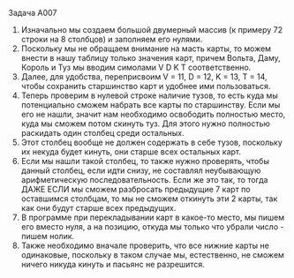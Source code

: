Задача А007
1) Изначально мы создаем большой двумерный массив (к примеру 72 строки на 8 столбцов) и заполняем его нулями.
2) Поскольку мы не обращаем внимание на масть карты, то можем внести в нашу таблицу только значения карт, причем Вольта, Даму, Король и Туз мы вводим симолами V D K T соответственно.
3) Далее, для удобства, переприсвоим V = 11, D = 12, K = 13, T = 14, чтобы сохранить старшинство карт и удобнее ими пользоваться.
4) Теперь проверим в нулевой строке наличие тузов, то есть куда мы потенциально сможем набрать все карты по старшинству. Если мы его не нашли, значит нам необходимо освободить полностью место, куда мы сможем потом скинуть туз. Для этого нужно полностью раскидать один столбец среди остальных. 
5) Этот столбец вообще не должен содержать в себе тузов, поскольку их некуда будет кинуть, они старше всех остальных карт.
6) Если мы нашли такой столбец, то также нужно проверять, чтобы данный столбец, если идти снизу, не составлял неубывающую арифметическую последовательность. Если же это так, то тогда ДАЖЕ ЕСЛИ мы сможем разбросать предыдущие 7 карт по оставшимся столбцам, то мы не сможем откинуть эти 2 карты, так как они будут старше всех предыдущих.
7) В программе при перекладывании карт в какое-то место, мы пишем его вместо нуля, а на позицию, откуда мы только что убрали число - пишем нолик.
8) Также необходимо вначале проверить, что все нижние карты не одинаковые, поскольку в таком случае мы, естественно, не сможем ничего никуда кинуть и пасьянс не разрешится. 
